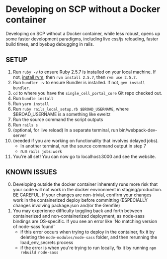 # Developing on SCP without a Docker container

Developing on SCP without a Docker container, while less robust, opens up some faster development paradigms, including live css/js reloading, faster build times, and byebug debugging in rails.

## SETUP

1.  Run `ruby -v` to ensure Ruby 2.5.7 is installed on your local machine.  If not, [install rvm](https://rvm.io/rvm/install), then `rvm install 2.5.7`, then `rvm use 2.5.7`.
2.  Run `bundler -v` to ensure Bundler is installed.  If not, `gem install bundler`.
3.  `cd` to where you have the `single_cell_portal_core` Git repo checked out.
4.  Run `bundle install`
5.  Run `yarn install`
6.  Run `ruby rails_local_setup.rb $BROAD_USERNAME`, where $BROAD_USERNAME is a something like eweitz
7.  Run the source command the script outputs
8.  Run `rails s`
9.  (optional, for live reload) In a separate terminal, run bin/webpack-dev-server
10. (needed if you are working on functionality that involves delayed jobs).
    * In another terminal, run the source command output in step 7
    * run `rails jobs:work`
10.  You're all set!  You can now go to localhost:3000 and see the website.


## KNOWN ISSUES
0. Developing outside the docker container inherently runs more risk that your code will not work in the docker environment in staging/production.  BE CAREFUL.  If your changes are non-trivial, confirm your changes work in the containerized deploy before committing (ESPECIALLY changes involving package.json and/or the Gemfile)
1. You may experience difficulty toggling back and forth between containerized and non-containerized deployment, as node-sass bindings are OS-specific.  If you see an error like 'No matching version of node-sass found'
   * if this error occurs when trying to deploy in the container, fix it by deleting the `node-modules/node-sass` folder, and then rerunning the load_env_secrets process
   * if the error is when you're trying to run locally, fix it by running `npm rebuild node-sass`
